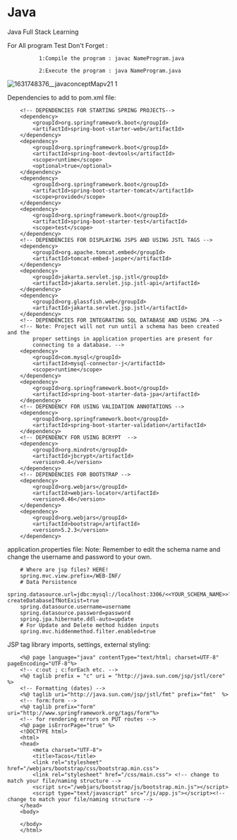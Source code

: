 # Java

Java Full Stack Learning

For All program Test Don't Forget :

              1:Compile the program : javac NameProgram.java

              2:Execute the program : java NameProgram.java

![1631748376__javaconceptMapv21 1](https://github.com/BENAMORNAWFAL/Java/assets/128052618/01e1e6aa-d998-4602-8b97-f6f98314e66f)


Dependencies to add to pom.xml file:


        <!-- DEPENDENCIES FOR STARTING SPRING PROJECTS-->
        <dependency>
            <groupId>org.springframework.boot</groupId>
            <artifactId>spring-boot-starter-web</artifactId>
        </dependency>
        <dependency>
            <groupId>org.springframework.boot</groupId>
            <artifactId>spring-boot-devtools</artifactId>
            <scope>runtime</scope>
            <optional>true</optional>
        </dependency>
        <dependency>
            <groupId>org.springframework.boot</groupId>
            <artifactId>spring-boot-starter-tomcat</artifactId>
            <scope>provided</scope>
        </dependency>
        <dependency>
            <groupId>org.springframework.boot</groupId>
            <artifactId>spring-boot-starter-test</artifactId>
            <scope>test</scope>
        </dependency>
        <!-- DEPENDENCIES FOR DISPLAYING JSPS AND USING JSTL TAGS -->
        <dependency>
            <groupId>org.apache.tomcat.embed</groupId>
            <artifactId>tomcat-embed-jasper</artifactId>
        </dependency>
        <dependency>
            <groupId>jakarta.servlet.jsp.jstl</groupId>
            <artifactId>jakarta.servlet.jsp.jstl-api</artifactId>
        </dependency>
        <dependency>
            <groupId>org.glassfish.web</groupId>
            <artifactId>jakarta.servlet.jsp.jstl</artifactId>
        </dependency>
        <!-- DEPENDENCIES FOR INTEGRATING SQL DATABASE AND USING JPA -->
        <!-- Note: Project will not run until a schema has been created and the 
            proper settings in application properties are present for 
            connecting to a database. -->
        <dependency>
            <groupId>com.mysql</groupId>
            <artifactId>mysql-connector-j</artifactId>
            <scope>runtime</scope>
        </dependency>
        <dependency>
            <groupId>org.springframework.boot</groupId>
            <artifactId>spring-boot-starter-data-jpa</artifactId>
        </dependency>
        <!-- DEPENDENCY FOR USING VALIDATION ANNOTATIONS -->
        <dependency>
            <groupId>org.springframework.boot</groupId>
            <artifactId>spring-boot-starter-validation</artifactId>
        </dependency>
        <!-- DEPENDENCY FOR USING BCRYPT  -->
        <dependency>
            <groupId>org.mindrot</groupId>
            <artifactId>jbcrypt</artifactId>
            <version>0.4</version>
        </dependency>
        <!-- DEPENDENCIES FOR BOOTSTRAP -->
        <dependency>
            <groupId>org.webjars</groupId>
            <artifactId>webjars-locator</artifactId>
            <version>0.46</version>
        </dependency>
        <dependency>
            <groupId>org.webjars</groupId>
            <artifactId>bootstrap</artifactId>
            <version>5.2.3</version>
        </dependency>


application.properties file:
Note: Remember to edit the schema name and change the username and password to your own.

        # Where are jsp files? HERE!
        spring.mvc.view.prefix=/WEB-INF/
        # Data Persistence
        spring.datasource.url=jdbc:mysql://localhost:3306/<<YOUR_SCHEMA_NAME>>?createDatabaseIfNotExist=true
        spring.datasource.username=username
        spring.datasource.password=password
        spring.jpa.hibernate.ddl-auto=update
        # For Update and Delete method hidden inputs
        spring.mvc.hiddenmethod.filter.enabled=true


JSP tag library imports, settings, external styling:

        <%@ page language="java" contentType="text/html; charset=UTF-8" pageEncoding="UTF-8"%>
        <!-- c:out ; c:forEach etc. --> 
        <%@ taglib prefix = "c" uri = "http://java.sun.com/jsp/jstl/core" %>
        <!-- Formatting (dates) --> 
        <%@ taglib uri="http://java.sun.com/jsp/jstl/fmt" prefix="fmt"  %>
        <!-- form:form -->
        <%@ taglib prefix="form" uri="http://www.springframework.org/tags/form"%>
        <!-- for rendering errors on PUT routes -->
        <%@ page isErrorPage="true" %>
        <!DOCTYPE html>
        <html>
        <head>
            <meta charset="UTF-8">
            <title>Tacos</title>
            <link rel="stylesheet" href="/webjars/bootstrap/css/bootstrap.min.css">
            <link rel="stylesheet" href="/css/main.css"> <!-- change to match your file/naming structure -->
            <script src="/webjars/bootstrap/js/bootstrap.min.js"></script>
            <script type="text/javascript" src="/js/app.js"></script><!-- change to match your file/naming structure -->
        </head>
        <body>
           
        </body>
        </html>


